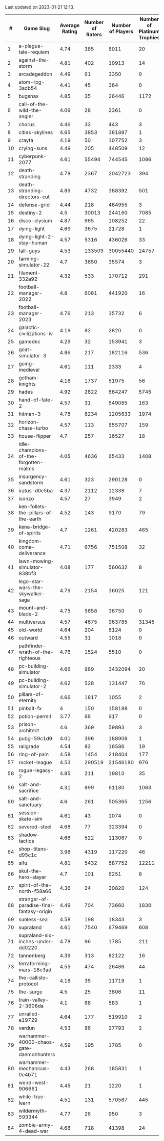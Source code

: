 Last updated on 2023-01-21 12:13.


|#|Game Slug|Average Rating|Number of Raters|Number of Players|Number of Platinum Trophies|Max Rarity (%)|
|---|---|---|---|---|---|---|
|1|a-plague-tale-requiem|4.74|385|8011|20|92|
|2|against-the-storm|4.81|402|10913|14|37|
|3|arcadegeddon|4.49|61|3350|0|90|
|4|atom-rpg-3adb54|4.41|45|364|0|98|
|5|bugsnax|4.85|35|26446|1172|97|
|6|call-of-the-wild-the-angler|4.09|28|2361|0|63|
|7|chorus|4.46|32|443|3|86|
|8|cities-skylines|4.65|3853|361887|1|72|
|9|crayta|4.19|50|107752|3|23|
|10|crying-suns|4.49|205|448509|12|66|
|11|cyberpunk-2077|4.61|55494|744545|1086|65|
|12|death-stranding|4.78|2367|2042723|394|91|
|13|death-stranding-directors-cut|4.89|4732|388392|501|91|
|14|defense-grid|4.44|218|464955|3|80|
|15|destiny-2|4.5|30013|244160|7085|94|
|16|disco-elysium|4.87|665|108252|22|28|
|17|dying-light|4.69|3675|21728|1|95|
|18|dying-light-2-stay-human|4.57|5316|436026|33|7|
|19|fall-guys|4.53|133509|30055440|24757|0.8|
|20|farming-simulator-22|4.7|3650|35574|3|77|
|21|filament-332a92|4.32|533|170712|291|93|
|22|football-manager-2022|4.8|6081|441920|16|49|
|23|football-manager-2023|4.76|213|35732|6|79|
|24|galactic-civilizations-iv|4.19|82|2820|0|80|
|25|gamedec|4.29|32|153941|3|27|
|26|goat-simulator-3|4.86|217|182116|536|92|
|27|going-medieval|4.61|111|2333|4|67|
|28|gotham-knights|4.18|1737|51975|56|25|
|29|hades|4.92|2822|664247|5745|89|
|30|hand-of-fate-2|4.57|31|649085|163|72|
|31|hitman-3|4.78|8234|1205633|1974|47|
|32|horizon-chase-turbo|4.57|113|655707|159|88|
|33|house-flipper|4.7|257|16527|18|94|
|34|idle-champions-of-the-forgotten-realms|4.05|4636|65433|1408|4|
|35|insurgency-sandstorm|4.61|323|290128|0|5|
|36|iratus-d0e5ba|4.37|2112|12338|7|85|
|37|isonzo|4.57|27|3949|2|57|
|38|ken-follets-the-pillars-of-the-earth|4.52|143|9170|79|45|
|39|kena-bridge-of-spirits|4.7|1261|420283|465|94|
|40|kingdom-come-deliverance|4.71|6756|751508|32|30|
|41|lawn-mowing-simulator-838bf3|4.08|177|560632|8|85|
|42|lego-star-wars-the-skywalker-saga|4.79|2154|36025|121|97|
|43|mount-and-blade-2|4.75|5858|36750|0|26|
|44|multiversus|4.57|4675|963785|31345|75|
|45|old-world|4.64|204|6124|0|82|
|46|outward|4.55|31|1018|0|73|
|47|pathfinder-wrath-of-the-righteous|4.76|1524|5510|0|51|
|48|pc-building-simulator|4.66|989|3432094|20|48|
|49|pc-building-simulator-2|4.62|528|131447|76|75|
|50|pillars-of-eternity|4.66|1817|1055|2|81|
|51|pinball-fx|4|150|158188|0|85|
|52|potion-permit|3.77|66|917|0|98|
|53|prison-architect|4.6|369|59893|3|29|
|54|pubg-59c1d9|4.01|396|188906|1|73|
|55|railgrade|4.54|82|16586|19|98|
|56|ring-of-pain|4.58|1454|218404|177|96|
|57|rocket-league|4.53|290519|21546180|976|78|
|58|rogue-legacy-2|4.85|211|19810|35|3|
|59|salt-and-sacrifice|4.31|899|61180|1063|91|
|60|salt-and-sanctuary|4.6|261|505365|1256|83|
|61|session-skate-sim|4.61|43|1074|0|27|
|62|severed-steel|4.68|77|323394|0|14|
|63|shadow-tactics|4.66|522|113067|0|3|
|64|shop-titans-d95c1c|3.98|4319|117220|46|97|
|65|sifu|4.81|5432|687752|12211|96|
|66|skul-the-hero-slayer|4.7|101|6251|8|95|
|67|spirit-of-the-north-f58a66|4.36|24|30820|124|65|
|68|stranger-of-paradise-final-fantasy-origin|4.49|704|73660|1830|98|
|69|sunless-sea|4.58|198|18343|3|36|
|70|supraland|4.61|7540|679469|608|99|
|71|supraland-six-inches-under-dd0220|4.78|96|1785|211|99|
|72|tannenberg|4.39|313|82122|16|88|
|73|terraforming-mars-18c3ad|4.55|474|26486|44|44|
|74|the-callisto-protocol|4.18|35|11719|1|4|
|75|the-surge|4.5|25|3806|11|94|
|76|train-valley-2-3606da|4.1|68|583|1|89|
|77|unrailed-e19729|4.64|177|519910|2|9|
|78|verdun|4.53|86|27793|2|76|
|79|warhammer-40000-chaos-gate-daemonhunters|4.59|195|1785|0|2|
|80|warhammer-mechanicus-0e4b71|4.43|268|185831|1|25|
|81|weird-west-906661|4.45|21|1220|1|85|
|82|while-true-learn|4.51|131|570567|445|93|
|83|wildermyth-593344|4.77|26|950|3|17|
|84|zombie-army-4-dead-war|4.68|718|41398|24|67|
